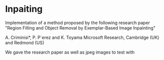 # Inpaiting
Implementation of a method proposed by the following research paper "Region Filling and Object Removal by Exemplar-Based Image Inpainting"  

A. Criminisi*, P. P´erez and K. Toyama
Microsoft Research, Cambridge (UK) and Redmond (US)

We gave the research paper as well as jpeg images to test with
